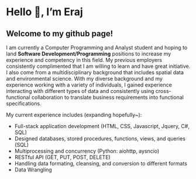 # Hello 👋, I’m Eraj 
## Welcome to my github page! 

I am currently a Computer Programming and Analyst student and hoping to land **Software Development/Programming** positions to increase my experience and competency in this field. My previous employers consistently complimented that I am willing to learn and have great initiative. I also come from a multidisciplinary background that includes spatial data and environmental science. With my diverse background and my experience working with a variety of individuals, I gained experience interacting with different types of data and consistently using cross-functional collaboration to translate business requirements into functional specifications. 

My current experience includes (expanding hopefully~):
  - Full-stack application development (HTML, CSS, Javascript, Jquery, C#, SQL) 
  - Designed databases, stored procedures, functions, views, and queries (SQL) 
  - Multiprocessing and concurrency (Python: aiohttp, aysncio) 
  - RESTful API (GET, PUT, POST, DELETE) 
  - Handling data formating, cleansing, and conversion to different formats
  - Data Wrangling

